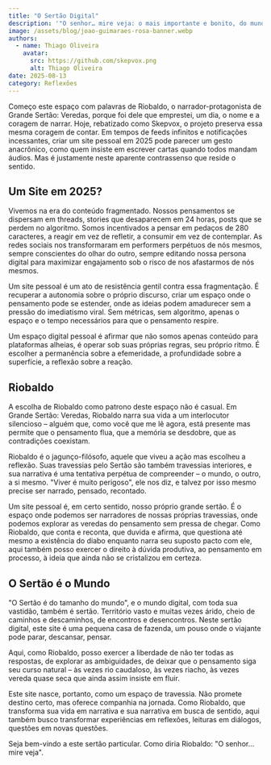 ```yaml
---
title: "O Sertão Digital"
description: '"O senhor… mire veja: o mais importante e bonito, do mundo, é isto: que as pessoas não estão sempre iguais, ainda não foram terminadas – mas que elas vão sempre mudando. Afinam ou desafinam. Verdade maior. É o que a vida me ensinou. Isso que me alegra, montão."'
image: /assets/blog/joao-guimaraes-rosa-banner.webp
authors:
  - name: Thiago Oliveira
    avatar:
      src: https://github.com/skepvox.png
      alt: Thiago Oliveira
date: 2025-08-13
category: Reflexões
---
```


Começo este espaço com palavras de Riobaldo, o narrador-protagonista de Grande Sertão: Veredas, porque foi dele que emprestei, um dia, o nome e a coragem de narrar. Hoje, rebatizado como Skepvox, o projeto preserva essa mesma coragem de contar. Em tempos de feeds infinitos e notificações incessantes, criar um site pessoal em 2025 pode parecer um gesto anacrônico, como quem insiste em escrever cartas quando todos mandam áudios. Mas é justamente neste aparente contrassenso que reside o sentido.

## Um Site em 2025?

Vivemos na era do conteúdo fragmentado. Nossos pensamentos se dispersam em threads, stories que desaparecem em 24 horas, posts que se perdem no algoritmo. Somos incentivados a pensar em pedaços de 280 caracteres, a reagir em vez de refletir, a consumir em vez de contemplar. As redes sociais nos transformaram em performers perpétuos de nós mesmos, sempre conscientes do olhar do outro, sempre editando nossa persona digital para maximizar engajamento sob o risco de nos afastarmos de nós mesmos.

Um site pessoal é um ato de resistência gentil contra essa fragmentação. É recuperar a autonomia sobre o próprio discurso, criar um espaço onde o pensamento pode se estender, onde as ideias podem amadurecer sem a pressão do imediatismo viral. Sem métricas, sem algoritmo, apenas o espaço e o tempo necessários para que o pensamento respire.

Um espaço digital pessoal é afirmar que não somos apenas conteúdo para plataformas alheias, é operar sob suas próprias regras, seu próprio ritmo. É escolher a permanência sobre a efemeridade, a profundidade sobre a superfície, a reflexão sobre a reação.

## Riobaldo

A escolha de Riobaldo como patrono deste espaço não é casual. Em Grande Sertão: Veredas, Riobaldo narra sua vida a um interlocutor silencioso – alguém que, como você que me lê agora, está presente mas permite que o pensamento flua, que a memória se desdobre, que as contradições coexistam.

Riobaldo é o jagunço-filósofo, aquele que viveu a ação mas escolheu a reflexão. Suas travessias pelo Sertão são também travessias interiores, e sua narrativa é uma tentativa perpétua de compreender – o mundo, o outro, a si mesmo. "Viver é muito perigoso", ele nos diz, e talvez por isso mesmo precise ser narrado, pensado, recontado.

Um site pessoal é, em certo sentido, nosso próprio grande sertão. É o espaço onde podemos ser narradores de nossas próprias travessias, onde podemos explorar as veredas do pensamento sem pressa de chegar. Como Riobaldo, que conta e reconta, que duvida e afirma, que questiona até mesmo a existência do diabo enquanto narra seu suposto pacto com ele, aqui também posso exercer o direito à dúvida produtiva, ao pensamento em processo, à ideia que ainda não se cristalizou em certeza.

## O Sertão é o Mundo

"O Sertão é do tamanho do mundo", e o mundo digital, com toda sua vastidão, também é sertão. Território vasto e muitas vezes árido, cheio de caminhos e descaminhos, de encontros e desencontros. Neste sertão digital, este site é uma pequena casa de fazenda, um pouso onde o viajante pode parar, descansar, pensar.

Aqui, como Riobaldo, posso exercer a liberdade de não ter todas as respostas, de explorar as ambiguidades, de deixar que o pensamento siga seu curso natural – às vezes rio caudaloso, às vezes riacho, às vezes vereda quase seca que ainda assim insiste em fluir.

Este site nasce, portanto, como um espaço de travessia. Não promete destino certo, mas oferece companhia na jornada. Como Riobaldo, que transforma sua vida em narrativa e sua narrativa em busca de sentido, aqui também busco transformar experiências em reflexões, leituras em diálogos, questões em novas questões.

Seja bem-vindo a este sertão particular. Como diria Riobaldo: "O senhor... mire veja".
